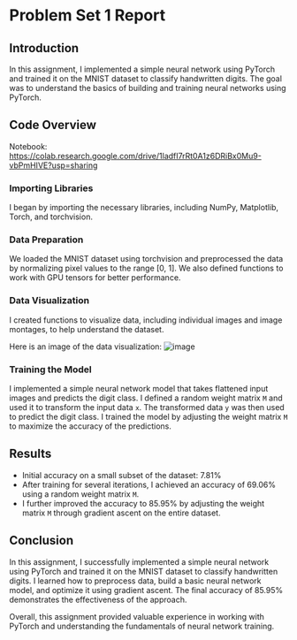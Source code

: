 # Problem Set 1 Report

## Introduction

In this assignment, I implemented a simple neural network using PyTorch and trained it on the MNIST dataset to classify handwritten digits. The goal was to understand the basics of building and training neural networks using PyTorch.

## Code Overview

Notebook:
https://colab.research.google.com/drive/1ladfI7rRt0A1z6DRiBx0Mu9-vbPmHIVE?usp=sharing

### Importing Libraries

I began by importing the necessary libraries, including NumPy, Matplotlib, Torch, and torchvision.

### Data Preparation

We loaded the MNIST dataset using torchvision and preprocessed the data by normalizing pixel values to the range [0, 1]. We also defined functions to work with GPU tensors for better performance.

### Data Visualization

I created functions to visualize data, including individual images and image montages, to help understand the dataset.

Here is an image of the data visualization:
![image](https://github.com/iklopukh2021/MathDataSci/assets/143549784/78235dbd-91cb-430b-8be3-abc629b1ef29)

### Training the Model

I implemented a simple neural network model that takes flattened input images and predicts the digit class. I defined a random weight matrix `M` and used it to transform the input data `x`. The transformed data `y` was then used to predict the digit class. I trained the model by adjusting the weight matrix `M` to maximize the accuracy of the predictions.

## Results

- Initial accuracy on a small subset of the dataset: 7.81%
- After training for several iterations, I achieved an accuracy of 69.06% using a random weight matrix `M`.
- I further improved the accuracy to 85.95% by adjusting the weight matrix `M` through gradient ascent on the entire dataset.

## Conclusion

In this assignment, I successfully implemented a simple neural network using PyTorch and trained it on the MNIST dataset to classify handwritten digits. I learned how to preprocess data, build a basic neural network model, and optimize it using gradient ascent. The final accuracy of 85.95% demonstrates the effectiveness of the approach.

Overall, this assignment provided valuable experience in working with PyTorch and understanding the fundamentals of neural network training.
